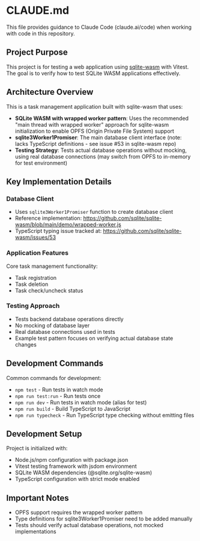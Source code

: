 # CLAUDE.md

This file provides guidance to Claude Code (claude.ai/code) when working with code in this repository.

## Project Purpose

This project is for testing a web application using [sqlite-wasm](https://github.com/sqlite/sqlite-wasm) with Vitest. The goal is to verify how to test SQLite WASM applications effectively.

## Architecture Overview

This is a task management application built with sqlite-wasm that uses:

- **SQLite WASM with wrapped worker pattern**: Uses the recommended "main thread with wrapped worker" approach for sqlite-wasm initialization to enable OPFS (Origin Private File System) support
- **sqlite3Worker1Promiser**: The main database client interface (note: lacks TypeScript definitions - see issue #53 in sqlite-wasm repo)
- **Testing Strategy**: Tests actual database operations without mocking, using real database connections (may switch from OPFS to in-memory for test environment)

## Key Implementation Details

### Database Client

- Uses `sqlite3Worker1Promiser` function to create database client
- Reference implementation: https://github.com/sqlite/sqlite-wasm/blob/main/demo/wrapped-worker.js
- TypeScript typing issue tracked at: https://github.com/sqlite/sqlite-wasm/issues/53

### Application Features

Core task management functionality:
- Task registration
- Task deletion
- Task check/uncheck status

### Testing Approach

- Tests backend database operations directly
- No mocking of database layer
- Real database connections used in tests
- Example test pattern focuses on verifying actual database state changes

## Development Commands

Common commands for development:
- `npm test` - Run tests in watch mode
- `npm run test:run` - Run tests once
- `npm run dev` - Run tests in watch mode (alias for test)
- `npm run build` - Build TypeScript to JavaScript
- `npm run typecheck` - Run TypeScript type checking without emitting files

## Development Setup

Project is initialized with:
- Node.js/npm configuration with package.json
- Vitest testing framework with jsdom environment
- SQLite WASM dependencies (@sqlite.org/sqlite-wasm)
- TypeScript configuration with strict mode enabled

## Important Notes

- OPFS support requires the wrapped worker pattern
- Type definitions for sqlite3Worker1Promiser need to be added manually
- Tests should verify actual database operations, not mocked implementations
